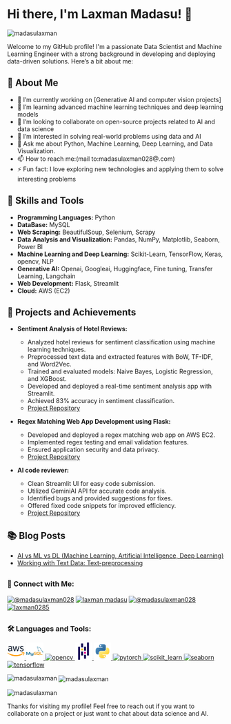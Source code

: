 # Hi there, I'm Laxman Madasu! 👋
<p align="left"> <img src="https://komarev.com/ghpvc/?username=madasulaxman&label=Profile%20views&color=0e75b6&style=flat" alt="madasulaxman" /> </p>

Welcome to my GitHub profile! I'm a passionate Data Scientist and Machine Learning Engineer with a strong background in developing and deploying data-driven solutions. Here’s a bit about me:

## 🌟 About Me

- 🔭 I’m currently working on [Generative AI and computer vision projects]
- 🌱 I’m learning advanced machine learning techniques and deep learning models
- 👯 I’m looking to collaborate on open-source projects related to AI and data science
- 🤔 I’m interested in solving real-world problems using data and AI
- 💬 Ask me about Python, Machine Learning, Deep Learning, and Data Visualization.
- 📫 How to reach me:(mail to:madasulaxman028@.com)
- ⚡ Fun fact: I love exploring new technologies and applying them to solve interesting problems

## 🚀 Skills and Tools

- **Programming Languages:** Python
- **DataBase:** MySQL
- **Web Scraping:** BeautifulSoup, Selenium, Scrapy
- **Data Analysis and Visualization:** Pandas, NumPy, Matplotlib, Seaborn, Power BI
- **Machine Learning and Deep Learning:** Scikit-Learn, TensorFlow, Keras, opencv, NLP
- **Generative AI:** Openai, Googleai, Huggingface, Fine tuning, Transfer Learning, Langchain 
- **Web Development:** Flask, Streamlit
- **Cloud:** AWS (EC2)

## 📘 Projects and Achievements

- **Sentiment Analysis of Hotel Reviews:**
  - Analyzed hotel reviews for sentiment classification using machine learning techniques.
  - Preprocessed text data and extracted features with BoW, TF-IDF, and Word2Vec.
  - Trained and evaluated models: Naive Bayes, Logistic Regression, and XGBoost.
  - Developed and deployed a real-time sentiment analysis app with Streamlit.
  - Achieved 83% accuracy in sentiment classification.
  - [Project Repository](https://github.com/MadasuLaxman/Hackathon_Sentimental_Analysis)

- **Regex Matching Web App Development using Flask:**
  - Developed and deployed a regex matching web app on AWS EC2.
  - Implemented regex testing and email validation features.
  - Ensured application security and data privacy.
  - [Project Repository](https://github.com/MadasuLaxman/Internship)

- **AI code reviewer:**
  - Clean Streamlit UI for easy code submission.
  - Utilized GeminiAI API for accurate code analysis.
  - Identified bugs and provided suggestions for fixes.
  - Offered fixed code snippets for improved efficiency.
  - [Project Repository](https://github.com/MadasuLaxman/python_code_Reviewer)

## 📚 Blog Posts

- [AI vs ML vs DL (Machine Learning, Artificial Intelligence, Deep Learning)](https://medium.com/@madasulaxman028/ai-vs-ml-vs-dl-machine-learning-artificial-intelligence-deep-learning-eb732079aa5d)
- [Working with Text Data: Text-preprocessing](https://medium.com/@madasulaxman028/working-with-text-data-text-preprocessing-5407c19407a9)

## <h3 align="left">🔗 Connect with Me:</h3>
<p align="left">
<a href="https://madasulaxman028.wixsite.com/laxman-madasu-portfo" target="blank"><img align="center" src="https://cdn.worldvectorlogo.com/logos/portfolio.svg" alt="@madasulaxman028" height="30" width="40" /></a>
<a href="https://www.linkedin.com/in/laxmanmadasu/" target="blank"><img align="center" src="https://raw.githubusercontent.com/rahuldkjain/github-profile-readme-generator/master/src/images/icons/Social/linked-in-alt.svg" alt="laxman madasu" height="30" width="40" /></a>
<a href="https://medium.com/@madasulaxman028" target="blank"><img align="center" src="https://raw.githubusercontent.com/rahuldkjain/github-profile-readme-generator/master/src/images/icons/Social/medium.svg" alt="@madasulaxman028" height="30" width="40" /></a>
<a href="https://discord.gg/laxman0285" target="blank"><img align="center" src="https://raw.githubusercontent.com/rahuldkjain/github-profile-readme-generator/master/src/images/icons/Social/discord.svg" alt="laxman0285" height="30" width="40" /></a>
</p>

## <h3 align="left">🛠️ Languages and Tools:</h3>
<p align="left"> <a href="https://aws.amazon.com" target="_blank" rel="noreferrer"> <img src="https://raw.githubusercontent.com/devicons/devicon/master/icons/amazonwebservices/amazonwebservices-original-wordmark.svg" alt="aws" width="40" height="40"/> </a> <a href="https://www.mysql.com/" target="_blank" rel="noreferrer"> <img src="https://raw.githubusercontent.com/devicons/devicon/master/icons/mysql/mysql-original-wordmark.svg" alt="mysql" width="40" height="40"/> </a> <a href="https://opencv.org/" target="_blank" rel="noreferrer"> <img src="https://www.vectorlogo.zone/logos/opencv/opencv-icon.svg" alt="opencv" width="40" height="40"/> </a> <a href="https://pandas.pydata.org/" target="_blank" rel="noreferrer"> <img src="https://raw.githubusercontent.com/devicons/devicon/2ae2a900d2f041da66e950e4d48052658d850630/icons/pandas/pandas-original.svg" alt="pandas" width="40" height="40"/> </a> <a href="https://www.python.org" target="_blank" rel="noreferrer"> <img src="https://raw.githubusercontent.com/devicons/devicon/master/icons/python/python-original.svg" alt="python" width="40" height="40"/> </a> <a href="https://pytorch.org/" target="_blank" rel="noreferrer"> <img src="https://www.vectorlogo.zone/logos/pytorch/pytorch-icon.svg" alt="pytorch" width="40" height="40"/> </a> <a href="https://scikit-learn.org/" target="_blank" rel="noreferrer"> <img src="https://upload.wikimedia.org/wikipedia/commons/0/05/Scikit_learn_logo_small.svg" alt="scikit_learn" width="40" height="40"/> </a> <a href="https://seaborn.pydata.org/" target="_blank" rel="noreferrer"> <img src="https://seaborn.pydata.org/_images/logo-mark-lightbg.svg" alt="seaborn" width="40" height="40"/> </a> <a href="https://www.tensorflow.org" target="_blank" rel="noreferrer"> <img src="https://www.vectorlogo.zone/logos/tensorflow/tensorflow-icon.svg" alt="tensorflow" width="40" height="40"/> </a> </p>

<p><img align="left" src="https://github-readme-stats.vercel.app/api/top-langs?username=madasulaxman&show_icons=true&locale=en&layout=compact" alt="madasulaxman" /></p>

<p>&nbsp;<img align="center" src="https://github-readme-stats.vercel.app/api?username=madasulaxman&show_icons=true&locale=en" alt="madasulaxman" /></p>

<p><img align="center" src="https://github-readme-streak-stats.herokuapp.com/?user=madasulaxman&" alt="madasulaxman" /></p>

Thanks for visiting my profile! Feel free to reach out if you want to collaborate on a project or just want to chat about data science and AI.
